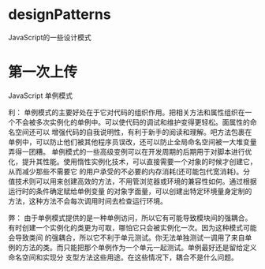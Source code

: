 # designPatterns
JavaScript的一些设计模式

# 第一次上传

JavaScript 单例模式

利：
  单例模式的主要好处在于它对代码的组织作用。把相关方法和属性组织在一个不会被多次实例化的单例中。可以使代码的调试和维护变得更轻松。面属性的命名空间还可以 
  增强代码的自我说明性，有利于新手的阅读和理解。吧方法包裹在单例中，可以防止他们被其他程序员误改，还可以防止全局命名空间被一大堆变量弄得一团糟。
  单例模式的一些高级变例可以在开发周期的后期用于对脚本进行优化，提升其性能。使用惰性实例化技术，可以直接需要一个对象的时候才创建它，从而减少那些不需要它
  的用户承受的不必要的内存消耗(还可能包代宽消耗)。分值技术则可以用来创建高效的方法，不用管浏览器或环境的兼容性如何。通过根据运行时的条件确定赋给单例变量
  的对象字面量，可以创建出特定环境量身定制的方法，这种方法不会每次调用时间去检查运行环境。
  
弊：
   由于单例模式提供的是一种单例访问，所以它有可能导致模块间的强耦合。有时创建一个实例化的类更为可取，哪怕它只会被实例化一次。因为这种模式可能会导致类间 
   的强耦合，所以它不利于单元测试。你无法单独测试一调用了来自单例的方法的类。而只能把那个单例作为一个单元一起测试。单例最好还是留给定义命名空间和实现分
   支型方法这些用途。在这些情况下，耦合不是什么问题。
